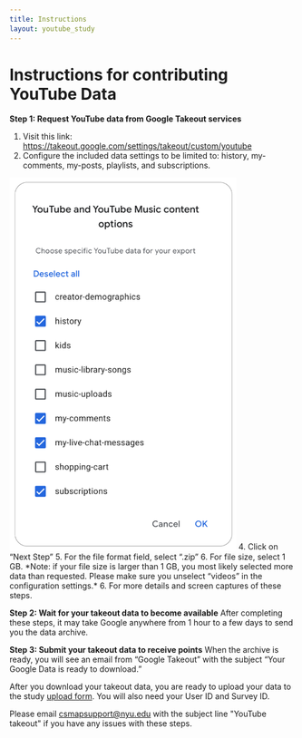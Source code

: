 ```yaml
---
title: Instructions
layout: youtube_study
---
```

# Instructions for contributing YouTube Data

**Step 1: Request YouTube data from Google Takeout services**

1. Visit this link: https://takeout.google.com/settings/takeout/custom/youtube 
2. Configure the included data settings to be limited to: history, my-comments, my-posts, playlists, and subscriptions.
<img src="images/yt-what_to_select.png" width="400">
4. Click on “Next Step”
5. For the file format field, select “.zip”
6. For file size, select 1 GB. 
*Note: if your file size is larger than 1 GB, you most likely selected more data than requested. Please make sure you unselect “videos” in the configuration settings.*
6. For more details and screen captures of these steps.

**Step 2: Wait for your takeout data to become available**
After completing these steps, it may take Google anywhere from 1 hour to a few days to send you the data archive.


**Step 3: Submit your takeout data to receive points**
When the archive is ready, you will see an email from “Google Takeout” with the subject “Your Google Data is ready to download.”

After you download your takeout data, you are ready to upload your data to the study <a href="https://www.csmapsurveys.org/youtube_takeout.html">upload form</a>.
You will also need your User ID and Survey ID.

Please email csmapsupport@nyu.edu with the subject line "YouTube takeout" if you have any issues with these steps.




